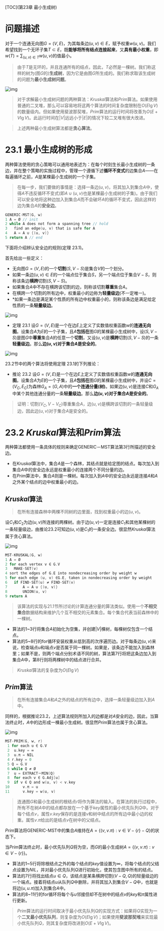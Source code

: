 [TOC](第23章 最小生成树)

# 问题描述

对于一个连通无向图$G = (V, E)$，为其每条边$(u, v) \in E$，赋予权重$w(u, v)$。我们希望找到一个无环子集$T \subset E$，既**能够将所有结点连接起来**，又**具有最小权重**，即$w(T) = \sum_{(u, v) \in T}w(u, v)$的值最小。

> 由于$T$是无环的，并且连通所有的结点，因此，$T$必然是一棵树。我们称这样的树为(图$G$的)**生成树**，因为它是由图$G$所生成的。我们称求取该生成树的问题为**最小生成树问题**。

![img](https://img2022.cnblogs.com/blog/2975286/202210/2975286-20221031193225810-1124933768.png)

> 对于求解最小生成树问题的两种算法：$Kruskal$算法和$Prim$算法。如果使用普通的二叉堆，那么可以容易地将这两个算法的时间复杂度限制在$O(E\lg{V})$的数量级内。但如果使用斐波那契堆，$Prim$算法的运行时间将改善为$O(E + V\lg{V})$。此运行时间在$|V|$远远小于$|E|$的情况下较二叉堆有很大改进。

> 上述两种最小生成树算法都是**贪心算法**。

# 23.1 最小生成树的形成

两种算法使用的贪心策略可以通用地表述为：在每个时刻生长最小生成树的一条边，并在整个策略的实施过程中，管理一个遵循下述**循环不变式**的边集合$A$——在每遍循环之前，$A$是某棵最小生成树的一个子集。

> 在每一步，我们要做的事情是：选择一条边$(u, v)$，将其加入到集合$A$中，使得$A$不违反循环不变式(即$A∪{(u, v)}$也是某棵最小生成树的子集)。由于我们可以安全地将这种边加入到集合$A$而不会破坏$A$的循环不变式，因此这样的边为集合$A$的**安全边**。

```c
GENERIC-MST(G, w)
1 A = Ø // init 
2 while A does not form a spanning tree // hold
3   find an edge(u, v) that is safe for A
4   A = A ∪ {(u, v)}
5 return A // end
```

下面将介绍辨认安全边的规则(定理 23.1)。

首先给出一些定义：

- 无向图$G = (V, E)$的一个**切割**$(S, V - S)$是集合$V$的一个划分。
- 如果一条边$(u, v) \in E$的一个端点位于集合$S$，另一个端点位于集合$V - S$，则称该条边**横跨**切割$(S, V - S)$。
- 如果集合$A$中不存在横跨该切割的边，则称该切割**尊重**集合$A$。
- 在横跨一个切割的所有边中，权重最小的边称为**轻量级边**(不一定唯一)。
- *如果一条边是满足某个性质的所有边中权重最小的，则称该条边是满足给定性质的一条**轻量级边**。

![img](https://img2022.cnblogs.com/blog/2975286/202210/2975286-20221031193248468-2022763558.png)

- 定理 23.1 设$G = (V, E)$是一个在边$E$上定义了实数值权重函数$w$的**连通无向图**。设集合$A$为$E$的一个子集，且$A$**包括在**图$G$的某棵最小生成树中，设$(S, V - S)$是图$G$中**尊重**集合$A$的任意一个**切割**，又设$(u, v)$是**横跨**切割$(S, V - S)$的一条**轻量级边**。那么**边$(u, v)$对于集合$A$是安全的**。

![img](https://img2022.cnblogs.com/blog/2975286/202210/2975286-20221031193303587-345848541.png)

23.2节中的两个算法将使用定理 23.1的下列推论：

- 推论 23.2 设$G = (V, E)$是一个在边$E$上定义了实数值权重函数$w$的**连通无向图**。设集合$A$为$E$的一个子集，且$A$**包括在**图$G$的某棵最小生成树中，并设$C = (V_C, E_C)$为森林$G_A = (G, A)$中的**一个连通分量(树)**。如果边$(u, v)$是连接$C$和$G_A$中某个其他连通分量的一条**轻量级边**。那么**边$(u, v)$对于集合$A$是安全的**。

> 证明：切割$(V_C, V - V_C)$尊重集合$A$，边$(u, v)$是横跨该切割的一条轻量级边，因此边$(u, v)$对于集合$A$是安全的。

# 23.2 $Kruskal$算法和$Prim$算法

两种算法都使用一条具体的规则来确定GENERIC－MST算法第3行所描述的安全边。

- 在$Kruskal$算法中，集合$A$是一个森林，其结点就是给定图的结点。每次加入到集合$A$中的安全边永远是权重最小的连接两个不同分量的边。
- 在$Prim$算法中，集合$A$则是一棵树。每次加入到$A$中的安全边永远是连接$A$和$A$之外某个结点的边中权重最小的边。

## $Kruskal$算法

> 在所有连接森林中两棵不同树的边里面，找到权重最小的边$(u, v)$。

设$C_1$和$C_2$为边$(u, v)$所连接的两棵树。由于边$(u, v)$一定是连接$C_1$和其他某棵树的一条轻量级边，由推论23.2可知边$(u, v)$是$C_1$的一条安全边。很显然$Kruskal$算法属于贪心算法。

![img](https://img2022.cnblogs.com/blog/2975286/202210/2975286-20221031193316066-715279916.png)

```c
MST-KRUSKAL(G, w)
1 A = Ø
2 for each vertex v ∈ G.V
3   MAKE-SET(v)
4 sort the edges of G.E into nondecreasing order by weight w
5 for each edge (u, v) ∈G.E, taken in nondecreasing order by weight
6   if FIND-SET(u) ≠ FIND-SET(v)
7       A = A ∪ {(u, v)}
8       UNION(u, v)
9 return A
```

> 该算法的实现与21.1节所讨论的计算连通分量的算法类似。使用一个**不相交集合**数据结构来维护几个互不相交的元素集合。每个集合代表当前森林中的一棵树。

- 算法的1~3行将集合$A$初始化为空集，并创建$|V|$棵树，每棵树仅包含一个结点。
- 算法的5~8行的for循环安装权重从低到高的次序遍历边。对于每条边$(u, v)$来说，检查端点$u$和端点$v$是否属于同一棵树。如果是，该条边不能加入到森林里；如果不是，则两个端点分别术语不同的树，算法第7行将把这条边加入到集合$A$中，第8行则将两棵树中的结点进行合并。

> $Kruskal$算法的复杂度为$O(E\lg{V})$

## $Prim$算法

> 在所有连接集合$A$和$A$之外的结点的所有边中，选择一条轻量级边加入到$A$中。

同样的，根据推论23.2，上述算法规则所加入的边都是对$A$安全的边，因此，当算法终止时，$A$中的边形成一棵最小生成树。很显然$Prim$算法也属于贪心算法。

![img](https://img2022.cnblogs.com/blog/2975286/202210/2975286-20221031193323990-1712469344.png)

```c
MST-PRIM(G, w, r)
 1 for each u ∈ G.V
 2  u.key = ∞
 3  u.π = NIL
 4 r.key = 0
 5 Q = G.V
 6 while Q ≠ Ø
 7  u = EXTRACT－MIN(Q)
 8  for each v ∈ G.Adj[u]
 9  if v ∈ Q and w(u, v) < v.key
10      v.π = u
11      v.key = w(u, v)
```

> 连通图$G$和最小生成树的根结点$r$将作为算法的输入。在算法的执行过程中，所有不在树$A$中的结点都存放在一个基于$key$属性的最小优先队列$Q$中。对于每个结点$v$，属性$v.key$保存的是连接$v$和树中结点的所有边中最小边的权重。属性$v.π$给出的是结点$v$在树中的父结点。

$Prim$算法将GENERIC-MST中的集合$A$维持在$A = \{(v, v.π): v ∈ V - \{ r \} - Q\}$的状态下。

当$Prim$算法终止时，最小优先队列$Q$将为空，而$G$的最小生成树$A = \{(v, v.π): v ∈ V - \{ r \}\}$。

- 算法的1~5行将除根结点之外的每个结点的$key$值设置为∞，将每个结点的父结点设置为$NIL$，并对最小优先队列$Q$进行初始化，使其包含图中所有的结点。
- 算法的7行将找出结点$u \in Q$，该结点是某条横跨切割$(V - Q, Q)$的轻量级边的一个端点。接着将结点$u$从队列$Q$中删除，并将其加入到集合$V - Q$中，也就是将边$(u, u.π)$加入到集合$A$中。
- 算法的8~11行的for循环将每个与$u$邻接但却不在树中的结点$v$的$key$和$\pi$属性进行更新。

> $Prim$算法的运行时间取决于最小优先队列$Q$的实现方式：如果将$Q$实现为一个**二叉最小优先队列**，则复杂度为$O(E\lg{V})$；如果使用**斐波那契堆**来实现最小优先队列$Q$，则其复杂度将改进到$O(E + V\lg{V})$。
